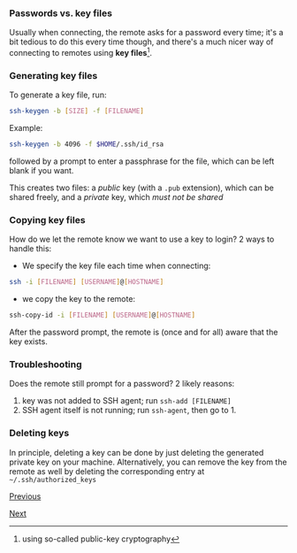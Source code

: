 ### Passwords vs. key files

Usually when connecting, the remote asks for a password every time;
it's a bit tedious to do this every time though, and there's a much nicer way of connecting to remotes using **key files**[^pki].

[^pki]: using so-called public-key cryptography


### Generating key files

To generate a key file, run:

```bash
ssh-keygen -b [SIZE] -f [FILENAME]
```

Example:

```bash
ssh-keygen -b 4096 -f $HOME/.ssh/id_rsa
```

followed by a prompt to enter a passphrase for the file, which can be left blank if you want.

This creates two files: a _public_ key (with a `.pub` extension), which can be shared freely, and a _private_ key, which _must not be shared_


### Copying key files

How do we let the remote know we want to use a key to login?
2 ways to handle this:
* We specify the key file each time when connecting:

```bash
ssh -i [FILENAME] [USERNAME]@[HOSTNAME]
```

* we copy the key to the remote:

```bash
ssh-copy-id -i [FILENAME] [USERNAME]@[HOSTNAME]
```

After the password prompt, the remote is (once and for all) aware that the key exists.


### Troubleshooting

Does the remote still prompt for a password?
2 likely reasons:
1. key was not added to SSH agent; run `ssh-add [FILENAME]`
2.  SSH agent itself is not running; run `ssh-agent`, then go to 1.


### Deleting keys

In principle, deleting a key can be done by just deleting the generated private key on your machine.
Alternatively, you can remove the key from the remote as well by deleting the corresponding entry at `~/.ssh/authorized_keys`


[Previous](ssh_exercise.md)

[Next](ssh_keys_exercise.md)
